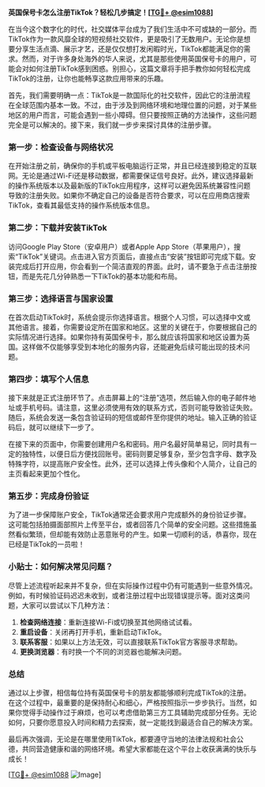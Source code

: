 **英国保号卡怎么注册TikTok？轻松几步搞定！[[TG💪+ @esim1088](https://t.me/s/esim1088)]**

在当今这个数字化的时代，社交媒体平台成为了我们生活中不可或缺的一部分。而TikTok作为一款风靡全球的短视频社交软件，更是吸引了无数用户。无论你是想要分享生活点滴、展示才艺，还是仅仅想打发闲暇时光，TikTok都能满足你的需求。然而，对于许多身处海外的华人来说，尤其是那些使用英国保号卡的用户，可能会对如何注册TikTok感到困惑。别担心，这篇文章将手把手教你如何轻松完成TikTok的注册，让你也能畅享这款应用带来的乐趣。

首先，我们需要明确一点：TikTok是一款国际化的社交软件，因此它的注册流程在全球范围内基本一致。不过，由于涉及到网络环境和地理位置的问题，对于某些地区的用户而言，可能会遇到一些小障碍。但只要按照正确的方法操作，这些问题完全是可以解决的。接下来，我们就一步步来探讨具体的注册步骤。

### 第一步：检查设备与网络状况

在开始注册之前，确保你的手机或平板电脑运行正常，并且已经连接到稳定的互联网。无论是通过Wi-Fi还是移动数据，都需要保证信号良好。此外，建议选择最新的操作系统版本以及最新版的TikTok应用程序，这样可以避免因系统兼容性问题导致的注册失败。如果你不确定自己的设备是否符合要求，可以在应用商店搜索TikTok，查看其最低支持的操作系统版本信息。

### 第二步：下载并安装TikTok

访问Google Play Store（安卓用户）或者Apple App Store（苹果用户），搜索“TikTok”关键词。点击进入官方页面后，直接点击“安装”按钮即可完成下载。安装完成后打开应用，你会看到一个简洁直观的界面。此时，请不要急于点击注册按钮，而是先花几分钟熟悉一下TikTok的基本功能和布局。

### 第三步：选择语言与国家设置

在首次启动TikTok时，系统会提示你选择语言。根据个人习惯，可以选择中文或其他语言。接着，你需要设定所在国家和地区。这里的关键在于，你要根据自己的实际情况进行选择。如果你持有英国保号卡，那么就应该将国家和地区设置为英国。这样做不仅能够享受到本地化的服务内容，还能避免后续可能出现的技术问题。

### 第四步：填写个人信息

接下来就是正式注册环节了。点击屏幕上的“注册”选项，然后输入你的电子邮件地址或手机号码。请注意，这里必须使用有效的联系方式，否则可能导致验证失败。随后，系统会发送一条包含验证码的短信或邮件至你提供的地址。输入正确的验证码后，就可以继续下一步了。

在接下来的页面中，你需要创建用户名和密码。用户名最好简单易记，同时具有一定的独特性，以便日后方便找回账号。密码则要足够复杂，至少包含字母、数字及特殊字符，以提高账户安全性。此外，还可以选择上传头像和个人简介，让自己的主页看起来更加个性化。

### 第五步：完成身份验证

为了进一步保障账户安全，TikTok通常还会要求用户完成额外的身份验证步骤。这可能包括拍摄面部照片上传至平台，或者回答几个简单的安全问题。这些措施虽然看似繁琐，但却能有效防止恶意账号的产生。如果一切顺利的话，恭喜你，现在已经是TikTok的一员啦！

### 小贴士：如何解决常见问题？

尽管上述流程听起来并不复杂，但在实际操作过程中仍有可能遇到一些意外情况。例如，有时候验证码迟迟未收到，或者注册过程中出现错误提示等。面对这类问题，大家可以尝试以下几种方法：

1. **检查网络连接**：重新连接Wi-Fi或切换至其他网络试试看。
2. **重启设备**：关闭再打开手机，重新启动TikTok。
3. **联系客服**：如果以上方法无效，可以直接联系TikTok官方客服寻求帮助。
4. **更换浏览器**：有时换一个不同的浏览器也能解决问题。

### 总结

通过以上步骤，相信每位持有英国保号卡的朋友都能够顺利完成TikTok的注册。在这个过程中，最重要的是保持耐心和细心，严格按照指示一步步执行。当然，如果你觉得手动操作过于麻烦，也可以考虑借助第三方工具辅助完成部分任务。无论如何，只要你愿意投入时间和精力去探索，就一定能找到最适合自己的解决方案。

最后再次强调，无论是在哪里使用TikTok，都要遵守当地的法律法规和社会公德，共同营造健康和谐的网络环境。希望大家都能在这个平台上收获满满的快乐与成长！

[[TG💪+ @esim1088](https://t.me/s/esim1088) ![Image](https://i.postimg.cc/4NQfJmqS/Snipaste-2025-05-13-00-14-12.png)]